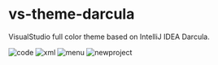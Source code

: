 # vs-theme-darcula
VisualStudio full color theme based on IntelliJ IDEA Darcula.

![code](https://raw.githubusercontent.com/strayiker/vs-theme-darcula/master/screenshots/code.png)
![xml](https://raw.githubusercontent.com/strayiker/vs-theme-darcula/master/screenshots/xml.png)
![menu](https://raw.githubusercontent.com/strayiker/vs-theme-darcula/master/screenshots/menu.png)
![newproject](https://raw.githubusercontent.com/strayiker/vs-theme-darcula/master/screenshots/newproject.png)
